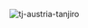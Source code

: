 ![tj-austria-tanjiro](https://github.com/Shreyas002-6/Shreyas002-6/assets/77008131/af3080cc-a6dd-40a9-bff2-f0b82b9875d7)
